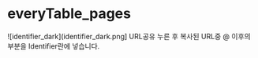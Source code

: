 # everyTable_pages
![identifier_dark](identifier_dark.png]
URL공유 누른 후 복사된 URL중 @ 이후의 부분을 Identifier란에 넣습니다.
